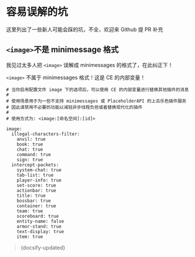 # 容易误解的坑

这里列出了一些新人可能会踩的坑，不全，欢迎来 Github 提 PR 补充

## `<image>`不是 minimessage 格式

我见过太多人把 `<image>` 误解成 minimessages 的格式了，在此纠正下！

`<image>` 不属于 minimessages 格式！这是 CE 的内部变量！

```
# 当你启用配置文件 image 下的选项后，可以使用 CE 的内部变量进行替换其他插件的消息
#
# 使用场景用于为一些不支持 minimessages 或 PlaceholderAPI 的上古乐色插件服务
# 因此请禁用不必要的功能以减轻异步线程负担或者替换现代化的插件
#
# 使用方式为: <image:[命名空间]:[id]>

image:
  illegal-characters-filter:
    anvil: true
    book: true
    chat: true
    command: true
    sign: true
  intercept-packets:
    system-chat: true
    tab-list: true
    player-info: true
    set-score: true
    actionbar: true
    title: true
    bossbar: true
    container: true
    team: true
    scoreboard: true
    entity-name: false
    armor-stand: true
    text-display: true
    item: true
```

> {docsify-updated}